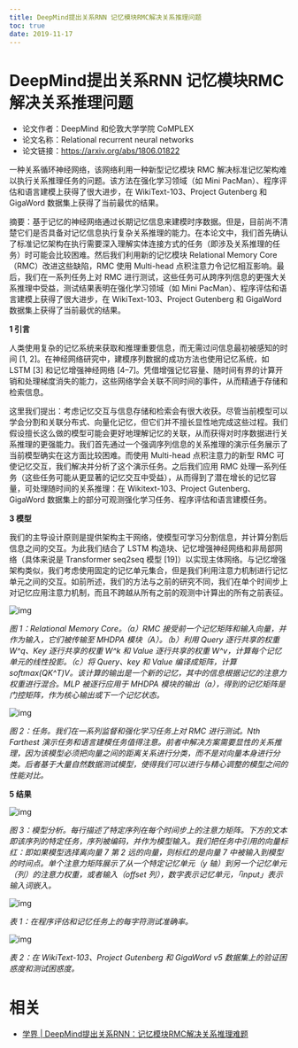 ```yaml
---
title: DeepMind提出关系RNN 记忆模块RMC解决关系推理问题
toc: true
date: 2019-11-17
---
```

# DeepMind提出关系RNN 记忆模块RMC解决关系推理问题


- 论文作者：DeepMind 和伦敦大学学院 CoMPLEX
- 论文名称：Relational recurrent neural networks
- 论文链接：<https://arxiv.org/abs/1806.01822>


一种关系循环神经网络，该网络利用一种新型记忆模块 RMC 解决标准记忆架构难以执行关系推理任务的问题。该方法在强化学习领域（如 Mini PacMan）、程序评估和语言建模上获得了很大进步，在 WikiText-103、Project Gutenberg 和 GigaWord 数据集上获得了当前最优的结果。








摘要：基于记忆的神经网络通过长期记忆信息来建模时序数据。但是，目前尚不清楚它们是否具备对记忆信息执行复杂关系推理的能力。在本论文中，我们首先确认了标准记忆架构在执行需要深入理解实体连接方式的任务（即涉及关系推理的任务）时可能会比较困难。然后我们利用新的记忆模块 Relational Memory Core（RMC）改进这些缺陷，RMC 使用 Multi-head 点积注意力令记忆相互影响。最后，我们在一系列任务上对 RMC 进行测试，这些任务可从跨序列信息的更强大关系推理中受益，测试结果表明在强化学习领域（如 Mini PacMan）、程序评估和语言建模上获得了很大进步，在 WikiText-103、Project Gutenberg 和 GigaWord 数据集上获得了当前最优的结果。



**1 引言**



人类使用复杂的记忆系统来获取和推理重要信息，而无需过问信息最初被感知的时间 [1, 2]。在神经网络研究中，建模序列数据的成功方法也使用记忆系统，如 LSTM [3] 和记忆增强神经网络 [4–7]。凭借增强记忆容量、随时间有界的计算开销和处理梯度消失的能力，这些网络学会关联不同时间的事件，从而精通于存储和检索信息。



这里我们提出：考虑记忆交互与信息存储和检索会有很大收获。尽管当前模型可以学会分割和关联分布式、向量化记忆，但它们并不擅长显性地完成这些过程。我们假设擅长这么做的模型可能会更好地理解记忆的关联，从而获得对时序数据进行关系推理的更强能力。我们首先通过一个强调序列信息的关系推理的演示任务展示了当前模型确实在这方面比较困难。而使用 Multi-head 点积注意力的新型 RMC 可使记忆交互，我们解决并分析了这个演示任务。之后我们应用 RMC 处理一系列任务（这些任务可能从更显著的记忆交互中受益），从而得到了潜在增长的记忆容量，可处理随时间的关系推理：在 Wikitext-103、Project Gutenberg、GigaWord 数据集上的部分可观测强化学习任务、程序评估和语言建模任务。



**3 模型**



我们的主导设计原则是提供架构主干网络，使模型可学习分割信息，并计算分割后信息之间的交互。为此我们结合了 LSTM 构造块、记忆增强神经网络和非局部网络（具体来说是 Transformer seq2seq 模型 [19]）以实现主体网络。与记忆增强架构类似，我们考虑使用固定的记忆单元集合，但是我们利用注意力机制进行记忆单元之间的交互。如前所述，我们的方法与之前的研究不同，我们在单个时间步上对记忆应用注意力机制，而且不跨越从所有之前的观测中计算出的所有之前表征。



![img](https://mmbiz.qpic.cn/mmbiz_png/KmXPKA19gW839X6ciaP1GLgvY2I5OhqjomYDHHAANnP01maNDFKTKQdbulppgK2cgpiann57GfO4lribnEKUWG7oQ/640?wx_fmt=png&tp=webp&wxfrom=5&wx_lazy=1&wx_co=1)

*图 1：Relational Memory Core。（a）RMC 接受前一个记忆矩阵和输入向量，并作为输入，它们被传输至 MHDPA 模块（A）。（b）利用 Query 逐行共享的权重 W^q、Key 逐行共享的权重 W^k 和 Value 逐行共享的权重 W^v，计算每个记忆单元的线性投影。（c）将 Query、key 和 Value 编译成矩阵，计算 softmax(QK^T)V。该计算的输出是一个新的记忆，其中的信息根据记忆的注意力权重进行混合。MLP 被逐行应用于 MHDPA 模块的输出（a），得到的记忆矩阵是门控矩阵，作为核心输出或下一个记忆状态。*



![img](https://mmbiz.qpic.cn/mmbiz_png/KmXPKA19gW839X6ciaP1GLgvY2I5OhqjooUTX094Ay6ImddActIWdqP0O7eRNqBYict2fum4Vzzia7T3iaibqb2LzHQ/640?wx_fmt=png&tp=webp&wxfrom=5&wx_lazy=1&wx_co=1)

*图 2：任务。我们在一系列监督和强化学习任务上对 RMC 进行测试。Nth Farthest 演示任务和语言建模任务值得注意。前者中解决方案需要显性的关系推理，因为该模型必须把向量之间的距离关系进行分类，而不是对向量本身进行分类。后者基于大量自然数据测试模型，使得我们可以进行与精心调整的模型之间的性能对比。*



**5 结果**



![img](https://mmbiz.qpic.cn/mmbiz_png/KmXPKA19gW839X6ciaP1GLgvY2I5OhqjoCRYeicOB4L2icUGlnSYj6e8PtGHDPEMb1r28WwiasDkaoxibUlYgBiaibMbA/640?wx_fmt=png&tp=webp&wxfrom=5&wx_lazy=1&wx_co=1)

*图 3：模型分析。每行描述了特定序列在每个时间步上的注意力矩阵。下方的文本即该序列的特定任务，序列被编码，并作为模型输入。我们把任务中引用的向量标红：即如果模型选择离向量 7 第 2 远的向量，则标红的是向量 7 中被输入到模型的时间点。单个注意力矩阵展示了从一个特定记忆单元（y 轴）到另一个记忆单元（列）的注意力权重，或者输入（offset 列），数字表示记忆单元，「input」表示输入词嵌入。*



![img](https://mmbiz.qpic.cn/mmbiz_png/KmXPKA19gW839X6ciaP1GLgvY2I5Ohqjod74ZQHf9A5QhTSNnh1thlE3oSgr6yiajUJ5iaRcS6IhZXcFmZhKdQ3bw/640?wx_fmt=png&tp=webp&wxfrom=5&wx_lazy=1&wx_co=1)

*表 1：在程序评估和记忆任务上的每字符测试准确率。*



![img](https://mmbiz.qpic.cn/mmbiz_png/KmXPKA19gW839X6ciaP1GLgvY2I5OhqjoFAeZviaYuic9cCVoHIMOn96MJHJib2xx4G9OBybp6QDtDQxLNR7ZKh28A/640?wx_fmt=png&tp=webp&wxfrom=5&wx_lazy=1&wx_co=1)

*表 2：在 WikiText-103、Project Gutenberg 和 GigaWord v5 数据集上的验证困惑度和测试困惑度。*


# 相关

- [学界 | DeepMind提出关系RNN：记忆模块RMC解决关系推理难题](https://mp.weixin.qq.com/s?__biz=MzA3MzI4MjgzMw==&mid=2650744560&idx=4&sn=d77b0105558b39ebcff7c64cccfd0ad8&chksm=871ae28eb06d6b987215450d953471164b1b58cc7aba024288e7dc71f01a66fc735bd1c8150f&mpshare=1&scene=1&srcid=0701b2kYknVib1ZyQxOBQYpC#rd)
